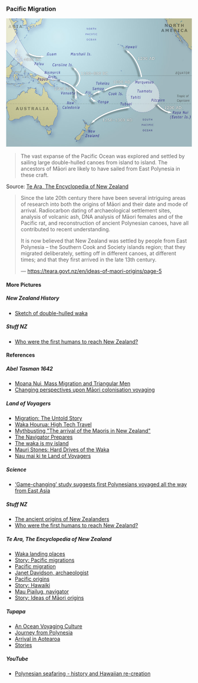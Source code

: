 ### Pacific Migration

![Pacific migration](pictures/pacific-migration.jpg)

> The vast expanse of the Pacific Ocean was explored and settled
> by sailing large double-hulled canoes from island to island.
> The ancestors of Māori are likely to have sailed from East Polynesia
> in these craft.

Source: [Te Ara, The Encyclopedia of New Zealand](https://teara.govt.nz/en/map/5994/pacific-migration)

> Since the late 20th century there have been several intriguing areas
> of research into both the origins of Māori and their date and mode
> of arrival. Radiocarbon dating of archaeological settlement sites,
> analysis of volcanic ash, DNA analysis of Māori females and of the
> Pacific rat, and reconstruction of ancient Polynesian canoes, have
> all contributed to recent understanding.
>
> It is now believed that New Zealand was settled by people from
> East Polynesia – the Southern Cook and Society islands region;
> that they migrated deliberately, setting off in different canoes, at
> different times; and that they first arrived in the late 13th century.
>
> — https://teara.govt.nz/en/ideas-of-maori-origins/page-5

#### More Pictures

##### New Zealand History

* [Sketch of double-hulled waka](https://nzhistory.govt.nz/media/photo/sketch-double-hulled-waka)

##### Stuff NZ

* [Who were the first humans to reach New Zealand?](https://www.stuff.co.nz/science/100629585/dna-who-were-the-first-humans-to-reach-aotearoa)

#### References

##### Abel Tasman 1642

* [Moana Nui, Mass Migration and Triangular Men](http://abeltasman.org.nz/moana-nui-mass-migration-and-triangular-men/)
* [Changing perspectives upon Māori colonisation voyaging](http://abeltasman.org.nz/wp-content/uploads/2017/12/Changing-perspectives-upon-Maori-colonisation-voyaging.pdf)

##### Land of Voyagers

* [Migration: The Untold Story](https://www.thevoyage.co.nz/en/video/33_Migration-The-Untold-Story)
* [Waka Hourua: High Tech Travel](https://www.thevoyage.co.nz/en/video/37_Waka-Hourua-High-Tech-Travel)
* [Mythbusting "The arrival of the Maoris in New Zealand"](https://www.thevoyage.co.nz/en/video/45_Mythbusting-The-arrival-of-the-Maoris-in-New-Zealand-)
* [The Navigator Prepares](https://www.thevoyage.co.nz/en/video/39_The-Navigator-Prepares)
* [The waka is my island](https://www.thevoyage.co.nz/en/video/41_The-waka-is-my-island)
* [Mauri Stones: Hard Drives of the Waka](https://www.thevoyage.co.nz/en/video/63_MAURI-STONES-HARD-DRIVES-OF-THE-WAKA)
* [Nau mai ki te Land of Voyagers](https://www.thevoyage.co.nz/en/video/14_Nau-mai-ki-te-Land-of-Voyagers)

##### Science

* [‘Game-changing’ study suggests first Polynesians voyaged all the way from East Asia](https://www.sciencemag.org/news/2016/10/game-changing-study-suggests-first-polynesians-voyaged-all-way-east-asia)

##### Stuff NZ

* [The ancient origins of New Zealanders](https://www.stuff.co.nz/science/100455675/the-ancient-origins-of-new-zealanders)
* [Who were the first humans to reach New Zealand?](https://www.stuff.co.nz/science/100629585/dna-who-were-the-first-humans-to-reach-aotearoa)

##### Te Ara, The Encyclopedia of New Zealand

* [Waka landing places](https://teara.govt.nz/en/interactive/14130/waka-landing-places)
* [Story: Pacific migrations](https://teara.govt.nz/en/pacific-migrations)
* [Pacific migration](https://teara.govt.nz/en/map/5994/pacific-migration)
* [Janet Davidson, archaeologist](https://teara.govt.nz/en/video/2301/janet-davidson-archaeologist)
* [Pacific origins](https://teara.govt.nz/en/waka-canoes/page-1)
* [Story: Hawaiki](https://teara.govt.nz/en/hawaiki)
* [Mau Piailug, navigator](https://teara.govt.nz/en/video/5995/mau-piailug-navigator)
* [Story: Ideas of Māori origins](https://teara.govt.nz/en/ideas-of-maori-origins)

##### Tupapa

* [An Ocean Voyaging Culture](https://www.tupapa.nz/stories/ocean-voyaging-culture)
* [Journey from Polynesia](https://www.tupapa.nz/stories/journey-from-polynesia)
* [Arrival in Aotearoa](https://www.tupapa.nz/stories/arrival-in-aotearoa)
* [Stories](https://www.tupapa.nz/stories-intro.html)

##### YouTube

* [Polynesian seafaring - history and Hawaiian re-creation](https://www.youtube.com/watch?v=ghojMWv5AZA)
